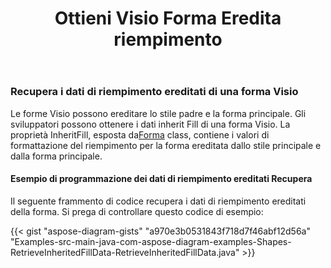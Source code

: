﻿---
title: Ottieni Visio Forma Eredita riempimento
type: docs
weight: 100
url: /it/java/get-visio-shape-inherit-fill/
description: Questa sezione spiega come ottenere lo stile di riempimento della forma visio ereditato dallo stile genitore e master con Aspose.Diagram.
---
### **Recupera i dati di riempimento ereditati di una forma Visio**
Le forme Visio possono ereditare lo stile padre e la forma principale. Gli sviluppatori possono ottenere i dati inherit Fill di una forma Visio. La proprietà InheritFill, esposta da[Forma](https://reference.aspose.com/diagram/java/com.aspose.diagram/shape) class, contiene i valori di formattazione del riempimento per la forma ereditata dallo stile principale e dalla forma principale.
#### **Esempio di programmazione dei dati di riempimento ereditati Recupera**
Il seguente frammento di codice recupera i dati di riempimento ereditati della forma. Si prega di controllare questo codice di esempio:

{{< gist "aspose-diagram-gists" "a970e3b0531843f718d7f46abf12d56a" "Examples-src-main-java-com-aspose-diagram-examples-Shapes-RetrieveInheritedFillData-RetrieveInheritedFillData.java" >}}


